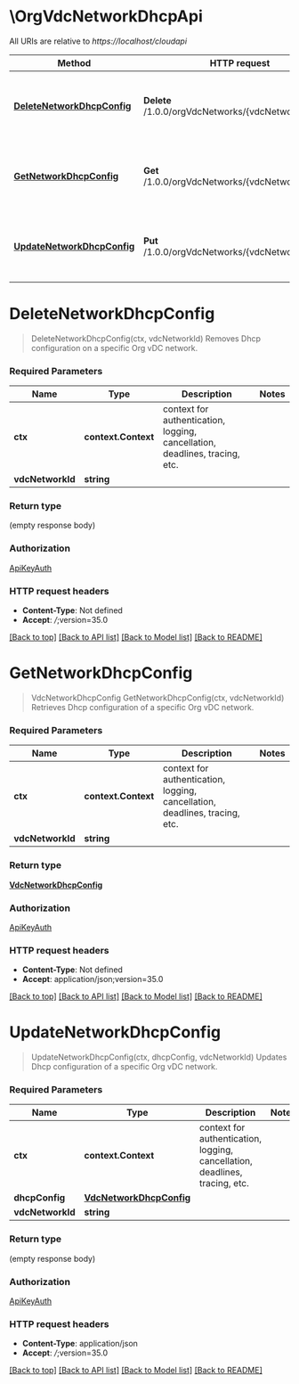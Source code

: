 # \OrgVdcNetworkDhcpApi

All URIs are relative to *https://localhost/cloudapi*

Method | HTTP request | Description
------------- | ------------- | -------------
[**DeleteNetworkDhcpConfig**](OrgVdcNetworkDhcpApi.md#DeleteNetworkDhcpConfig) | **Delete** /1.0.0/orgVdcNetworks/{vdcNetworkId}/dhcp | Removes Dhcp configuration on a specific Org vDC network.
[**GetNetworkDhcpConfig**](OrgVdcNetworkDhcpApi.md#GetNetworkDhcpConfig) | **Get** /1.0.0/orgVdcNetworks/{vdcNetworkId}/dhcp | Retrieves Dhcp configuration of a specific Org vDC network.
[**UpdateNetworkDhcpConfig**](OrgVdcNetworkDhcpApi.md#UpdateNetworkDhcpConfig) | **Put** /1.0.0/orgVdcNetworks/{vdcNetworkId}/dhcp | Updates Dhcp configuration of a specific Org vDC network.


# **DeleteNetworkDhcpConfig**
> DeleteNetworkDhcpConfig(ctx, vdcNetworkId)
Removes Dhcp configuration on a specific Org vDC network.

### Required Parameters

Name | Type | Description  | Notes
------------- | ------------- | ------------- | -------------
 **ctx** | **context.Context** | context for authentication, logging, cancellation, deadlines, tracing, etc.
  **vdcNetworkId** | **string**|  | 

### Return type

 (empty response body)

### Authorization

[ApiKeyAuth](../README.md#ApiKeyAuth)

### HTTP request headers

 - **Content-Type**: Not defined
 - **Accept**: *_/_*;version=35.0

[[Back to top]](#) [[Back to API list]](../README.md#documentation-for-api-endpoints) [[Back to Model list]](../README.md#documentation-for-models) [[Back to README]](../README.md)

# **GetNetworkDhcpConfig**
> VdcNetworkDhcpConfig GetNetworkDhcpConfig(ctx, vdcNetworkId)
Retrieves Dhcp configuration of a specific Org vDC network.

### Required Parameters

Name | Type | Description  | Notes
------------- | ------------- | ------------- | -------------
 **ctx** | **context.Context** | context for authentication, logging, cancellation, deadlines, tracing, etc.
  **vdcNetworkId** | **string**|  | 

### Return type

[**VdcNetworkDhcpConfig**](VdcNetworkDhcpConfig.md)

### Authorization

[ApiKeyAuth](../README.md#ApiKeyAuth)

### HTTP request headers

 - **Content-Type**: Not defined
 - **Accept**: application/json;version=35.0

[[Back to top]](#) [[Back to API list]](../README.md#documentation-for-api-endpoints) [[Back to Model list]](../README.md#documentation-for-models) [[Back to README]](../README.md)

# **UpdateNetworkDhcpConfig**
> UpdateNetworkDhcpConfig(ctx, dhcpConfig, vdcNetworkId)
Updates Dhcp configuration of a specific Org vDC network.

### Required Parameters

Name | Type | Description  | Notes
------------- | ------------- | ------------- | -------------
 **ctx** | **context.Context** | context for authentication, logging, cancellation, deadlines, tracing, etc.
  **dhcpConfig** | [**VdcNetworkDhcpConfig**](VdcNetworkDhcpConfig.md)|  | 
  **vdcNetworkId** | **string**|  | 

### Return type

 (empty response body)

### Authorization

[ApiKeyAuth](../README.md#ApiKeyAuth)

### HTTP request headers

 - **Content-Type**: application/json
 - **Accept**: *_/_*;version=35.0

[[Back to top]](#) [[Back to API list]](../README.md#documentation-for-api-endpoints) [[Back to Model list]](../README.md#documentation-for-models) [[Back to README]](../README.md)

